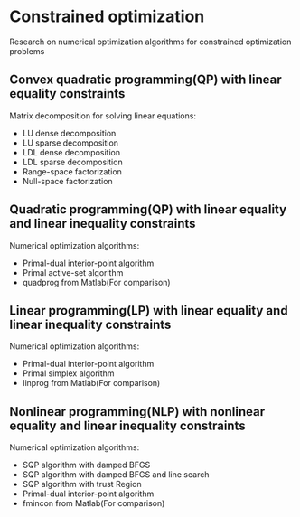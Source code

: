 # Constrained optimization
Research on numerical optimization algorithms for constrained optimization problems
## Convex quadratic programming(QP) with linear equality constraints
Matrix decomposition for solving linear equations:
- LU dense decomposition
- LU sparse decomposition
- LDL dense decomposition
- LDL sparse decomposition
- Range-space factorization
- Null-space factorization
## Quadratic programming(QP) with linear equality and linear inequality constraints
Numerical optimization algorithms:
- Primal-dual interior-point algorithm
- Primal active-set algorithm
- quadprog from Matlab(For comparison)
## Linear programming(LP) with linear equality and linear inequality constraints
Numerical optimization algorithms:
- Primal-dual interior-point algorithm
- Primal simplex algorithm
- linprog from Matlab(For comparison)
## Nonlinear programming(NLP) with nonlinear equality and linear inequality constraints
Numerical optimization algorithms:
- SQP algorithm with damped BFGS
- SQP algorithm with damped BFGS and line search
- SQP algorithm with trust Region 
- Primal-dual interior-point algorithm
- fmincon from Matlab(For comparison)
